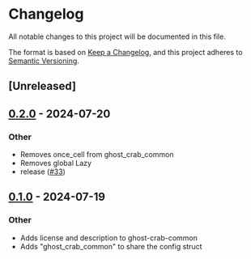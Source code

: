 # Changelog
All notable changes to this project will be documented in this file.

The format is based on [Keep a Changelog](https://keepachangelog.com/en/1.0.0/),
and this project adheres to [Semantic Versioning](https://semver.org/spec/v2.0.0.html).

## [Unreleased]

## [0.2.0](https://github.com/stakelens/ghost-crab/compare/ghost-crab-common-v0.1.0...ghost-crab-common-v0.2.0) - 2024-07-20

### Other
- Removes once_cell from ghost_crab_common
- Removes global Lazy<Config>
- release ([#33](https://github.com/stakelens/ghost-crab/pull/33))

## [0.1.0](https://github.com/stakelens/ghost-crab/releases/tag/ghost-crab-common-v0.1.0) - 2024-07-19

### Other
- Adds license and description to ghost-crab-common
- Adds "ghost_crab_common" to share the config struct
